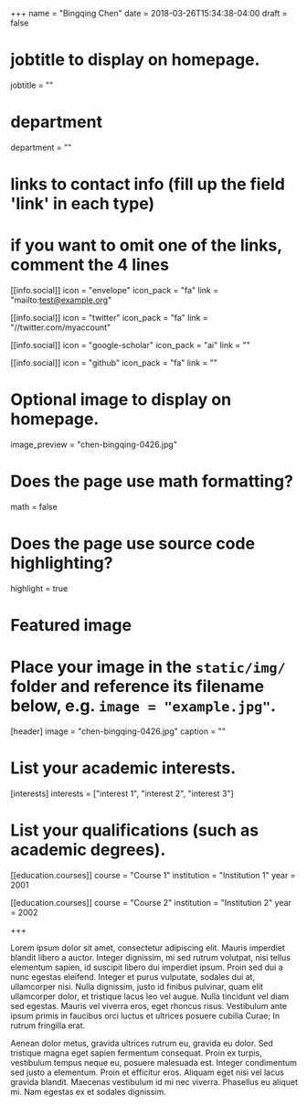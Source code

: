 +++
name = "Bingqing Chen"
date = 2018-03-26T15:34:38-04:00
draft = false

# jobtitle to display on homepage.
jobtitle = ""

# department
department = ""

# links to contact info (fill up the field 'link' in each type)
# if you want to omit one of the links, comment the 4 lines
[[info.social]]
  icon = "envelope"
  icon_pack = "fa"
  link = "mailto:test@example.org"

[[info.social]]
  icon = "twitter"
  icon_pack = "fa"
  link = "//twitter.com/myaccount"

[[info.social]]
  icon = "google-scholar"
  icon_pack = "ai"
  link = ""

[[info.social]]
  icon = "github"
  icon_pack = "fa"
  link = ""

# Optional image to display on homepage.
image_preview = "chen-bingqing-0426.jpg"

# Does the  page use math formatting?
math = false

# Does the page use source code highlighting?
highlight = true

# Featured image
# Place your image in the `static/img/` folder and reference its filename below, e.g. `image = "example.jpg"`.
[header]
image = "chen-bingqing-0426.jpg"
caption = ""

# List your academic interests.
[interests]
  interests = ["interest 1", "interest 2", "interest 3"]

# List your qualifications (such as academic degrees).
[[education.courses]]
  course = "Course 1"
  institution = "Institution 1"
  year = 2001

[[education.courses]]
  course = "Course 2"
  institution = "Institution 2"
  year = 2002

+++

Lorem ipsum dolor sit amet, consectetur adipiscing elit. Mauris imperdiet blandit libero a auctor. Integer dignissim, mi sed rutrum volutpat, nisi tellus elementum sapien, id suscipit libero dui imperdiet ipsum. Proin sed dui a nunc egestas eleifend. Integer et purus vulputate, sodales dui at, ullamcorper nisi. Nulla dignissim, justo id finibus pulvinar, quam elit ullamcorper dolor, et tristique lacus leo vel augue. Nulla tincidunt vel diam sed egestas. Mauris vel viverra eros, eget rhoncus risus. Vestibulum ante ipsum primis in faucibus orci luctus et ultrices posuere cubilia Curae; In rutrum fringilla erat.

Aenean dolor metus, gravida ultrices rutrum eu, gravida eu dolor. Sed tristique magna eget sapien fermentum consequat. Proin ex turpis, vestibulum tempus neque eu, posuere malesuada est. Integer condimentum sed justo a elementum. Proin et efficitur eros. Aliquam eget nisi vel lacus gravida blandit. Maecenas vestibulum id mi nec viverra. Phasellus eu aliquet mi. Nam egestas ex et sodales dignissim.
